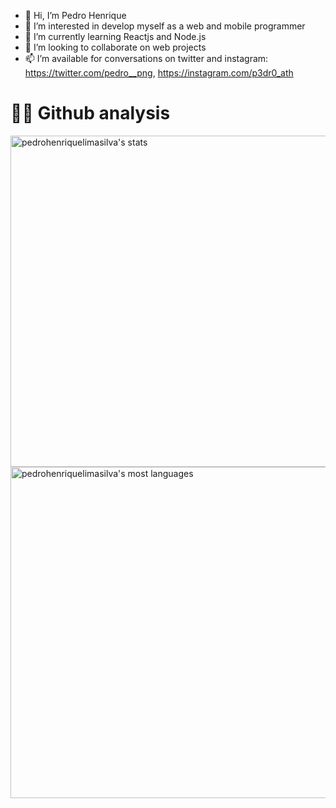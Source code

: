 - 👋 Hi, I’m Pedro Henrique
- 👀 I’m interested in develop myself as a web and mobile programmer
- 🌱 I’m currently learning Reactjs and Node.js
- 💞️ I’m looking to collaborate on web projects
- 📫 I’m available for conversations on twitter and instagram: https://twitter.com/pedro__png, https://instagram.com/p3dr0_ath 

<h1>👨‍💻 Github analysis</h1>

<p align="left">
<img width="530em" src="https://github-readme-stats.vercel.app/api?username=pedrohenriquelimasilva&show_icons=true&theme=vision-friendly-dark" alt="pedrohenriquelimasilva's stats"/>
<img width="530em" src="https://github-readme-stats.vercel.app/api/top-langs/?username=pedrohenriquelimasilva&layout=compact&theme=vision-friendly-dark" alt="pedrohenriquelimasilva's most languages"/>
</p>

<br><br>
